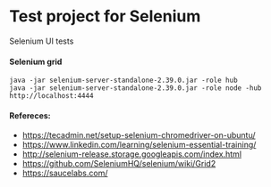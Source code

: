 # Test project for Selenium
Selenium UI tests

#### Selenium grid
```
java -jar selenium-server-standalone-2.39.0.jar -role hub
java -jar selenium-server-standalone-2.39.0.jar -role node -hub http://localhost:4444
```

#### Refereces:
- https://tecadmin.net/setup-selenium-chromedriver-on-ubuntu/
- https://www.linkedin.com/learning/selenium-essential-training/
- http://selenium-release.storage.googleapis.com/index.html
- https://github.com/SeleniumHQ/selenium/wiki/Grid2
- https://saucelabs.com/
